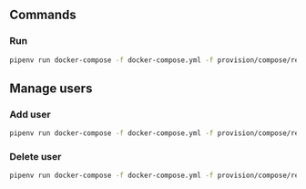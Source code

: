 <!-- Space: HomeAutomation -->
<!-- Parent: Project -->
<!-- Title: Composes Restic -->

<!-- Label: HomeAutomation -->
<!-- Label: Project -->
<!-- Label: Compose -->
<!-- Label: Restic -->
<!-- Include: docs/disclaimer.md -->
<!-- Include: ac:toc -->

## Commands

### Run

```bash
pipenv run docker-compose -f docker-compose.yml -f provision/compose/restic.yml up -d
```

## Manage users

### Add user

```bash
pipenv run docker-compose -f docker-compose.yml -f provision/compose/restic.yml exec -it restic create_user myuser mypassword
```

### Delete user

```bash
pipenv run docker-compose -f docker-compose.yml -f provision/compose/restic.yml exec -it restic delete_user myuser
```

